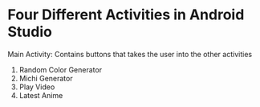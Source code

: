 # Four Different Activities in Android Studio
Main Activity: Contains buttons that takes the user into the other activities
1. Random Color Generator
2. Michi Generator
3. Play Video
4. Latest Anime